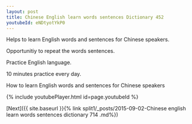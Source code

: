 ```yaml
---
layout: post
title: Chinese English learn words sentences Dictionary 452 
youtubeId: eNDtyotYkP0
---
```

 
 
Helps to learn English words and sentences for Chinese speakers.

Opportunitiy to repeat the words sentences. 

Practice English language. 
 
10 minutes practice every day. 
 
How to learn English words and sentences for Chinese speakers 
 
{% include youtubePlayer.html id=page.youtubeId %}
 
 
[Next]({{ site.baseurl }}{% link  split1/_posts/2015-09-02-Chinese english learn words sentences dictionary 714 .md%})
 

